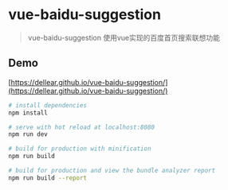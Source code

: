 # vue-baidu-suggestion
> vue-baidu-suggestion
> 使用vue实现的百度首页搜索联想功能

## Demo
[https://dellear.github.io/vue-baidu-suggestion/](https://dellear.github.io/vue-baidu-suggestion/)

``` bash
# install dependencies
npm install

# serve with hot reload at localhost:8080
npm run dev

# build for production with minification
npm run build

# build for production and view the bundle analyzer report
npm run build --report
```

